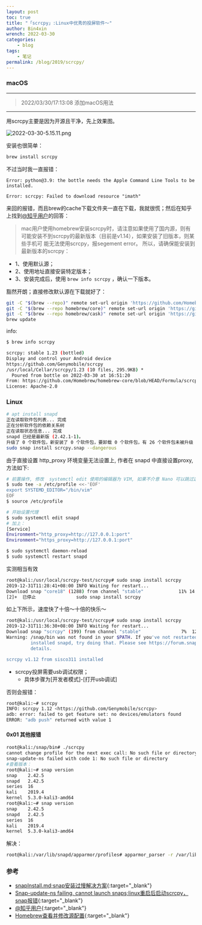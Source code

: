 ```yaml
---
layout: post
toc: true
title: "「scrcpy」:Linux中优秀的投屏软件～"
author: Bin4xin
wrench: 2022-03-30
categories:
    - blog
tags:
    - 笔记
permalink: /blog/2019/scrcpy/
---
```


### macOS

---
> 2022/03/30/17:13:08 添加macOS用法
---

用scrcpy主要是因为开源且干净，先上效果图。

![2022-03-30-5.15.11.png](https://image.yjs2635.xyz/images/2022/03/30/2022-03-30-5.15.11.png)

安装也很简单：

```bash
brew install scrcpy
```

不过当时我一直报错：

```console
Error: python@3.9: the bottle needs the Apple Command Line Tools to be installed.

Error: scrcpy: Failed to download resource "imath"
```
来回的报错，而且brew的cache下载文件夹一直在下载，我就很慌；然后在知乎上找到[@知乎用户](https://www.zhihu.com/question/38722634/answer/1351407129)的回答：

> mac用户使用homebrew安装scrcpy时，请注意如果使用了国内源，则有可能安装不到scrcpy的最新版本（目前是v1.14），如果安装了旧版本，则某些手机可
> 能无法使用scrcpy，报segement error。 所以，请确保能安装到最新版本的scrcpy：

- 1、使用默认源；
- 2、使用地址直接安装特定版本；
- 3、安装完成后，使用 `brew info scrcpy` ，确认一下版本。

豁然开朗；直接修改默认源在下载就好了：

```bash
git -C "$(brew --repo)" remote set-url origin 'https://github.com/Homebrew/brew.git'
git -C "$(brew --repo homebrew/core)" remote set-url origin 'https://github.com/Homebrew/homebrew-core.git'
git -C "$(brew --repo homebrew/cask)" remote set-url origin 'https://github.com/Homebrew/homebrew-cask.git'
brew update
```

info:
```bash
$ brew info scrcpy

scrcpy: stable 1.23 (bottled)
Display and control your Android device
https://github.com/Genymobile/scrcpy
/usr/local/Cellar/scrcpy/1.23 (10 files, 295.9KB) *
  Poured from bottle on 2022-03-30 at 16:51:20
From: https://github.com/Homebrew/homebrew-core/blob/HEAD/Formula/scrcpy.rb
License: Apache-2.0
```

### Linux

```bash
# apt install snapd
正在读取软件包列表... 完成
正在分析软件包的依赖关系树       
正在读取状态信息... 完成       
snapd 已经是最新版 (2.42.1-1)。
升级了 0 个软件包，新安装了 0 个软件包，要卸载 0 个软件包，有 26 个软件包未被升级
sudo snap install scrcpy.snap --dangerous
```

由于直接设置 http_proxy 环境变量无法设置上, 作者在 snapd 中直接设置proxy, 方法如下:
```bash
# 前置操作, 修改  systemctl edit 使用的编辑器为 VIM, 如果不介意 Nano 可以跳过这一步
$ sudo tee -a /etc/profile <<-'EOF' 
export SYSTEMD_EDITOR="/bin/vim"
EOF
$ source /etc/profile

# 开始设置代理
$ sudo systemctl edit snapd
# 加上：
[Service]
Environment="http_proxy=http://127.0.0.1:port"
Environment="https_proxy=http://127.0.0.1:port"
```
```bash
$ sudo systemctl daemon-reload
$ sudo systemctl restart snapd
```
实测相当有效
```bash
root@kali:/usr/local/scrcpy-test/scrcpy# sudo snap install scrcpy
2019-12-31T11:28:41+08:00 INFO Waiting for restart...
Download snap "core18" (1288) from channel "stable"             11% 14.7kB/s 57.7m^C^C^Z
[2]+  已停止               sudo snap install scrcpy
```
如上下所示，速度快了十倍～十倍的快乐～
```bash
root@kali:/usr/local/scrcpy-test/scrcpy# sudo snap install scrcpy
2019-12-31T11:36:30+08:00 INFO Waiting for restart...
Download snap "scrcpy" (199) from channel "stable"               7%  129kB/s 9m51s
Warning: /snap/bin was not found in your $PATH. If you've not restarted your session since you
         installed snapd, try doing that. Please see https://forum.snapcraft.io/t/9469 for more
         details.

scrcpy v1.12 from sisco311 installed
```

- scrcpy投屏需要usb调试权限； 
  - 具体步骤为[开发者模式]-[打开usb调试]

否则会报错：

```bash
root@kali:~# scrcpy
INFO: scrcpy 1.12 <https://github.com/Genymobile/scrcpy>
adb: error: failed to get feature set: no devices/emulators found
ERROR: "adb push" returned with value 1
```

#### 0x01 其他报错

```bash
root@kali:/snap/bin# ./scrcpy
cannot change profile for the next exec call: No such file or directory
snap-update-ns failed with code 1: No such file or directory
#查看版本：
root@kali:~# snap version
snap    2.42.5
snapd   2.42.5
series  16
kali    2019.4
kernel  5.3.0-kali3-amd64
root@kali:~# snap version
snap    2.42.5
snapd   2.42.5
series  16
kali    2019.4
kernel  5.3.0-kali3-amd64
```
解决：
```bash
root@kali:/var/lib/snapd/apparmor/profiles# apparmor_parser -r /var/lib/snapd/apparmor/profiles/
```

### 参考

- [snapInstall.md;snap安装过慢解决方案](https://kuricat.com/gist/snap-install-too-slow-zmbjy){:target="_blank"}
- [Snap-update-ns failing, cannot launch snaps;linux重启后启动scrcpy，snap报错](https://forum.snapcraft.io/t/snap-update-ns-failing-cannot-launch-snaps/11956){:target="_blank"}
- [@知乎用户](https://www.zhihu.com/question/38722634/answer/1351407129){:target="_blank"}
- [Homebrew查看并修改源配置](https://allanhao.com/2020/07/26/homebrew-source/){:target="_blank"}